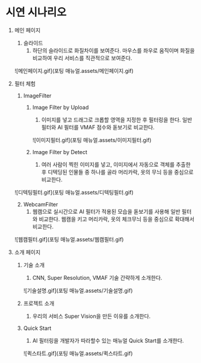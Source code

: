# 시연 시나리오

1. 메인 페이지
    1. 슬라이드
        1. 하단의 슬라이드로 화질차이를 보여준다. 마우스를 좌우로 움직이며 화질을 비교하여 우리 서비스를 직관적으로 보여준다.
    
    ![메인페이지.gif](포팅 매뉴얼.assets/메인페이지.gif)
    
2. 필터 체험
    1. ImageFilter
        1. Image Filter by Upload 
            1. 이미지를 넣고 드래그로 크롭할 영역을 지정한 후 필터링을 한다. 일반 필터와 AI 필터를 VMAF 점수와 돋보기로 비교한다.
            
            ![이미지필터.gif](포팅 매뉴얼.assets/이미지필터.gif)
            
        2.  Image Filter by Detect
            1. 여러 사람이 찍힌 이미지를 넣고, 이미지에서 자동으로 객체를 추출한 후 디텍딩된 인물들 중 하나를 골라 머리카락, 옷의 무늬 등을 중심으로 비교한다.
    
    ![디텍팅필터.gif](포팅 매뉴얼.assets/디텍팅필터.gif)
    
    2. WebcamFilter
       1. 웹캠으로 실시간으로 AI 필터가 적용된 모습을 돋보기를 사용해 일반 필터와 비교한다. 웹캠을 키고 머리카락, 옷의 체크무늬 등을 중심으로 확대해서 비교한다.
    
    ![웹캠필터.gif](포팅 매뉴얼.assets/웹캠필터.gif)
    
3. 소개 페이지
    1. 기술 소개
       
        1. CNN, Super Resolution, VMAF 기술 간략하게 소개한다.
        
        ![기술설명.gif](포팅 매뉴얼.assets/기술설명.gif)
        
    2. 프로젝트 소개
    
        1. 우리의 서비스 Super Vision을 만든 이유를 소개한다.
    
    3. Quick Start
    
        1. AI 필터링을 개발자가 따라할수 있는 매뉴얼 Quick Start를 소개한다.
    
        ![퀵스타트.gif](포팅 매뉴얼.assets/퀵스타트.gif)